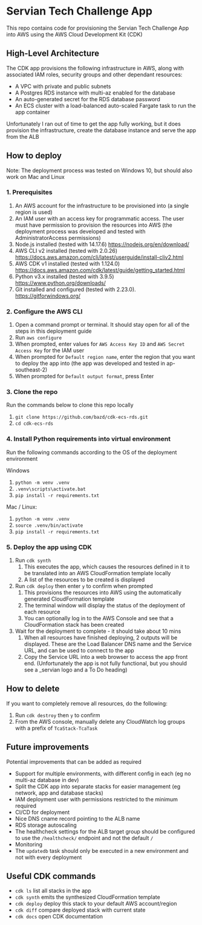 
# Servian Tech Challenge App

This repo contains code for provisioning the Servian Tech Challenge App into AWS using the AWS Cloud Development Kit (CDK)

## High-Level Architecture

The CDK app provisions the following infrastructure in AWS, along with associated IAM roles, security groups and other dependant resources:

* A VPC with private and public subnets
* A Postgres RDS instance with multi-az enabled for the database
* An auto-generated secret for the RDS database password
* An ECS cluster with a load-balanced auto-scaled Fargate task to run the app container

Unfortunately I ran out of time to get the app fully working, but it does provision the infrastructure, create the database instance and serve the app from the ALB

## How to deploy

Note: The deployment process was tested on Windows 10, but should also work on Mac and Linux

### 1. Prerequisites

1. An AWS account for the infrastructure to be provisioned into (a single region is used)
1. An IAM user with an access key for programmatic access.  The user must have permission to provision the resources into AWS (the deployment process was developed and tested with AdministratorAccess permissions)
1. Node.js installed (tested with 14.17.6) <https://nodejs.org/en/download/>
1. AWS CLI v2 installed (tested with 2.0.26) <https://docs.aws.amazon.com/cli/latest/userguide/install-cliv2.html>
1. AWS CDK v1 installed (tested with 1.124.0) <https://docs.aws.amazon.com/cdk/latest/guide/getting_started.html>
1. Python v3.x installed (tested with 3.9.5) <https://www.python.org/downloads/>
1. Git installed and configured (tested with 2.23.0). <https://gitforwindows.org/>

### 2. Configure the AWS CLI

1. Open a command prompt or terminal.  It should stay open for all of the steps in this deployment guide
1. Run `aws configure`
1. When prompted, enter values for `AWS Access Key ID` and `AWS Secret Access Key` for  the IAM user
1. When prompted for `Default region name`, enter the region that you want to deploy the app into (the app was developed and tested in ap-southeast-2)
1. When prompted for `Default output format`, press Enter

### 3. Clone the repo

Run the commands below to clone this repo locally

1. `git clone https://github.com/bazd/cdk-ecs-rds.git`
1. `cd cdk-ecs-rds`

### 4. Install Python requirements into virtual environment

Run the following commands according to the OS of the deployment environment

Windows

1. `python -m venv .venv`
1. `.venv\scripts\activate.bat`
1. `pip install -r requirements.txt`

Mac / Linux:

1. `python -m venv .venv`
1. `source .venv/bin/activate`
1. `pip install -r requirements.txt`

### 5. Deploy the app using CDK

1. Run `cdk synth`
    1. This executes the app, which causes the resources defined in it to be translated into an AWS CloudFormation template locally
    1. A list of the resources to be created is displayed
1. Run `cdk deploy` then enter `y` to confirm when prompted
    1. This provisions the resources into AWS using the automatically generated CloudFormation template
    1. The terminal window will display the status of the deployment of each resource
    1. You can optionally log in to the AWS Console and see that a CloudFormation stack has been created
1. Wait for the deployment to complete - it should take about 10 mins
    1. When all resources have finished deploying, 2 outputs will be displayed.  These are the Load Balancer DNS name and the Service URL, and can be used to connect to the app
    1. Copy the Service URL into a web browser to access the app front end. (Unfortunately the app is not fully functional, but you should see a _servian logo and a To Do heading)

## How to delete

If you want to completely remove all resources, do the following:

1. Run `cdk destroy` then `y` to confirm
2. From the AWS console, manually delete any CloudWatch log groups with a prefix of `TcaStack-TcaTask`

## Future improvements

Potential improvements that can be added as required

* Support for multiple environments, with different config in each (eg no multi-az database in dev)
* Split the CDK app into separate stacks for easier management (eg network, app and database stacks)
* IAM deployment user with permissions restricted to the minimum required
* CI/CD for deployment
* Nice DNS cname record pointing to the ALB name
* RDS storage autoscaling
* The healthcheck settings for the ALB target group should be configured to use the `/healthcheck/` endpoint and not the default `/`
* Monitoring
* The `updatedb` task should only be executed in a new environment and not with every deployment

## Useful CDK commands

* `cdk ls`          list all stacks in the app
* `cdk synth`       emits the synthesized CloudFormation template
* `cdk deploy`      deploy this stack to your default AWS account/region
* `cdk diff`        compare deployed stack with current state
* `cdk docs`        open CDK documentation
